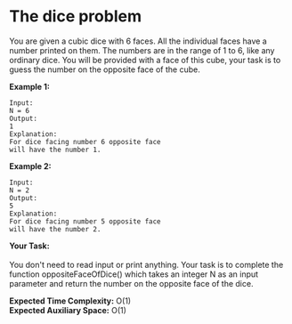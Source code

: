 # The dice problem 

You are given a cubic dice with 6 faces. All the individual faces have a number printed on them. The numbers are in the range of 1 to 6, like any ordinary dice. You will be provided with a face of this cube, your task is to guess the number on the opposite face of the cube.

**Example 1:**
```
Input:
N = 6
Output:
1
Explanation:
For dice facing number 6 opposite face
will have the number 1.
```
**Example 2:**
```
Input:
N = 2
Output:
5
Explanation:
For dice facing number 5 opposite face
will have the number 2.
```
**Your Task:**<br>  
You don't need to read input or print anything. Your task is to complete the function oppositeFaceOfDice() which takes an integer N as an input parameter and return the number on the opposite face of the dice.

**Expected Time Complexity:** O(1)<br>
**Expected Auxiliary Space:** O(1)
